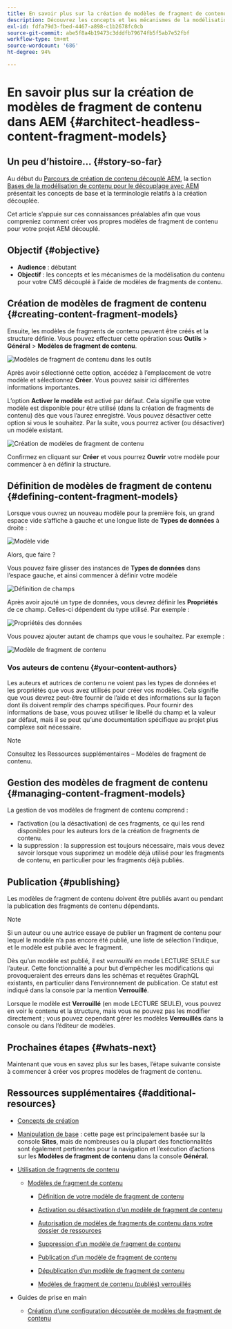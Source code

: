 ```yaml
---
title: En savoir plus sur la création de modèles de fragment de contenu dans AEM
description: Découvrez les concepts et les mécanismes de la modélisation du contenu pour votre CMS découplé à l’aide de modèles de fragments de contenu.
exl-id: fdfa79d3-fbed-4467-a898-c1b2678fc0cb
source-git-commit: abe5f8a4b19473c3dddfb79674fb5f5ab7e52fbf
workflow-type: tm+mt
source-wordcount: '686'
ht-degree: 94%

---
```


# En savoir plus sur la création de modèles de fragment de contenu dans AEM {#architect-headless-content-fragment-models}

## Un peu d’histoire… {#story-so-far}

Au début du [Parcours de création de contenu découplé AEM](overview.md), la section [Bases de la modélisation de contenu pour le découplage avec AEM](basics.md) présentait les concepts de base et la terminologie relatifs à la création découplée.

Cet article s’appuie sur ces connaissances préalables afin que vous compreniez comment créer vos propres modèles de fragment de contenu pour votre projet AEM découplé.

## Objectif {#objective}

* **Audience** : débutant
* **Objectif** : les concepts et les mécanismes de la modélisation du contenu pour votre CMS découplé à l’aide de modèles de fragments de contenu.

<!-- which persona does this? -->
<!-- and who allows the configuration on the folders? -->

<!--
## Enabling Content Fragment Models {#enabling-content-fragment-models}

At the very start you need to enable Content Fragment Models for your site, this is done in the Configuration Browser; under Tools > General > Configuration Browser. You can either select to configure the global entry, or create a configuration. For example:

![Define configuration](/help/sites-cloud/administering/content-fragments/assets/cfm-conf-01.png)

>[!NOTE]
>
>See Additional Resources - Content Fragments in the Configuration Browser
-->

## Création de modèles de fragment de contenu {#creating-content-fragment-models}

Ensuite, les modèles de fragments de contenu peuvent être créés et la structure définie. Vous pouvez effectuer cette opération sous **Outils** > **Général** > **Modèles de fragment de contenu**.

![Modèles de fragment de contenu dans les outils](assets/cfm-tools.png)

Après avoir sélectionné cette option, accédez à l’emplacement de votre modèle et sélectionnez **Créer**. Vous pouvez saisir ici différentes informations importantes.

L’option **Activer le modèle** est activé par défaut. Cela signifie que votre modèle est disponible pour être utilisé (dans la création de fragments de contenu) dès que vous l’aurez enregistré. Vous pouvez désactiver cette option si vous le souhaitez. Par la suite, vous pourrez activer (ou désactiver) un modèle existant.

![Création de modèles de fragment de contenu](/help/sites-cloud/administering/content-fragments/assets/cfm-models-02.png)

Confirmez en cliquant sur **Créer** et vous pourrez **Ouvrir** votre modèle pour commencer à en définir la structure.

## Définition de modèles de fragment de contenu {#defining-content-fragment-models}

Lorsque vous ouvrez un nouveau modèle pour la première fois, un grand espace vide s’affiche à gauche et une longue liste de **Types de données** à droite :

![Modèle vide](/help/sites-cloud/administering/content-fragments/assets/cfm-models-03.png)

Alors, que faire ?

Vous pouvez faire glisser des instances de **Types de données** dans l’espace gauche, et ainsi commencer à définir votre modèle

![Définition de champs](/help/sites-cloud/administering/content-fragments/assets/cfm-models-04.png)

Après avoir ajouté un type de données, vous devrez définir les **Propriétés** de ce champ. Celles-ci dépendent du type utilisé. Par exemple :

![Propriétés des données](/help/sites-cloud/administering/content-fragments/assets/cfm-models-05.png)

Vous pouvez ajouter autant de champs que vous le souhaitez. Par exemple :

![Modèle de fragment de contenu ](/help/sites-cloud/administering/content-fragments/assets/cfm-models-07.png)

### Vos auteurs de contenu {#your-content-authors}

Les auteurs et autrices de contenu ne voient pas les types de données et les propriétés que vous avez utilisés pour créer vos modèles. Cela signifie que vous devrez peut-être fournir de l’aide et des informations sur la façon dont ils doivent remplir des champs spécifiques. Pour fournir des informations de base, vous pouvez utiliser le libellé du champ et la valeur par défaut, mais il se peut qu’une documentation spécifique au projet plus complexe soit nécessaire.

>[!NOTE]
>
>Consultez les Ressources supplémentaires – Modèles de fragment de contenu.

## Gestion des modèles de fragment de contenu {#managing-content-fragment-models}

<!-- needs more details -->

La gestion de vos modèles de fragment de contenu comprend :

* l’activation (ou la désactivation) de ces fragments, ce qui les rend disponibles pour les auteurs lors de la création de fragments de contenu.
* la suppression : la suppression est toujours nécessaire, mais vous devez savoir lorsque vous supprimez un modèle déjà utilisé pour les fragments de contenu, en particulier pour les fragments déjà publiés.

## Publication {#publishing}

<!-- needs more details -->

Les modèles de fragment de contenu doivent être publiés avant ou pendant la publication des fragments de contenu dépendants.

>[!NOTE]
>
>Si un auteur ou une autrice essaye de publier un fragment de contenu pour lequel le modèle n’a pas encore été publié, une liste de sélection l’indique, et le modèle est publié avec le fragment.

Dès qu’un modèle est publié, il est *verrouillé* en mode LECTURE SEULE sur l’auteur. Cette fonctionnalité a pour but d’empêcher les modifications qui provoqueraient des erreurs dans les schémas et requêtes GraphQL existants, en particulier dans l’environnement de publication. Ce statut est indiqué dans la console par la mention **Verrouillé**.

Lorsque le modèle est **Verrouillé** (en mode LECTURE SEULE), vous pouvez en voir le contenu et la structure, mais vous ne pouvez pas les modifier directement ; vous pouvez cependant gérer les modèles **Verrouillés** dans la console ou dans l’éditeur de modèles.

## Prochaines étapes {#whats-next}

Maintenant que vous en savez plus sur les bases, l’étape suivante consiste à commencer à créer vos propres modèles de fragment de contenu.

## Ressources supplémentaires {#additional-resources}

* [Concepts de création](/help/sites-cloud/authoring/getting-started/concepts.md)

* [Manipulation de base](/help/sites-cloud/authoring/getting-started/basic-handling.md) : cette page est principalement basée sur la console **Sites**, mais de nombreuses ou la plupart des fonctionnalités sont également pertinentes pour la navigation et l’exécution d’actions sur les **Modèles de fragment de contenu** dans la console **Général**.

* [Utilisation de fragments de contenu](/help/sites-cloud/administering/content-fragments/overview.md)

   * [Modèles de fragment de contenu](/help/sites-cloud/administering/content-fragments/content-fragment-models.md)

      * [Définition de votre modèle de fragment de contenu](/help/sites-cloud/administering/content-fragments/content-fragment-models.md#defining-your-content-fragment-model)

      * [Activation ou désactivation d’un modèle de fragment de contenu](/help/sites-cloud/administering/content-fragments/content-fragment-models.md#enabling-disabling-a-content-fragment-model)

      * [Autorisation de modèles de fragments de contenu dans votre dossier de ressources](/help/sites-cloud/administering/content-fragments/content-fragment-models.md#allowing-content-fragment-models-assets-folder)

      * [Suppression d’un modèle de fragment de contenu](/help/sites-cloud/administering/content-fragments/content-fragment-models.md#deleting-a-content-fragment-model)

      * [Publication d’un modèle de fragment de contenu](/help/sites-cloud/administering/content-fragments/content-fragment-models.md#publishing-a-content-fragment-model)

      * [Dépublication d’un modèle de fragment de contenu](/help/sites-cloud/administering/content-fragments/content-fragment-models.md#unpublishing-a-content-fragment-model)

      * [Modèles de fragment de contenu (publiés) verrouillés](/help/sites-cloud/administering/content-fragments/content-fragment-models.md#locked-published-content-fragment-models)

* Guides de prise en main

   * [Création d’une configuration découplée de modèles de fragment de contenu](/help/headless/setup/create-content-model.md)
